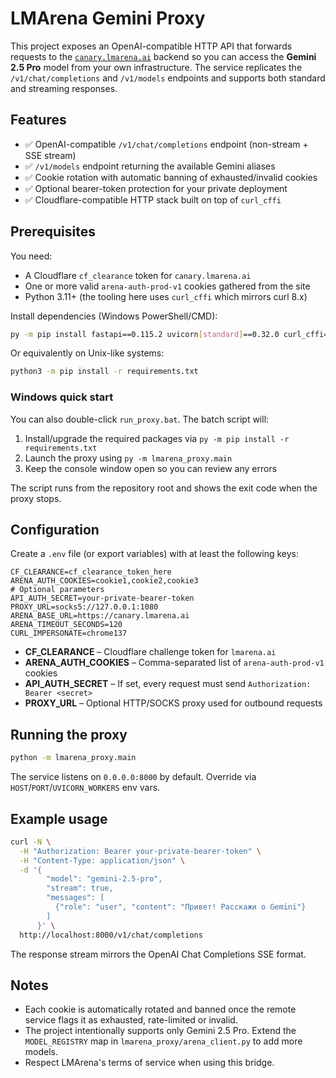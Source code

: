 # LMArena Gemini Proxy

This project exposes an OpenAI-compatible HTTP API that forwards requests to the
[`canary.lmarena.ai`](https://lmarena.ai/) backend so you can access the
**Gemini 2.5 Pro** model from your own infrastructure.
The service replicates the `/v1/chat/completions` and `/v1/models` endpoints and
supports both standard and streaming responses.

## Features

- ✅ OpenAI-compatible `/v1/chat/completions` endpoint (non-stream + SSE stream)
- ✅ `/v1/models` endpoint returning the available Gemini aliases
- ✅ Cookie rotation with automatic banning of exhausted/invalid cookies
- ✅ Optional bearer-token protection for your private deployment
- ✅ Cloudflare-compatible HTTP stack built on top of `curl_cffi`

## Prerequisites

You need:

- A Cloudflare `cf_clearance` token for `canary.lmarena.ai`
- One or more valid `arena-auth-prod-v1` cookies gathered from the site
- Python 3.11+ (the tooling here uses `curl_cffi` which mirrors curl 8.x)

Install dependencies (Windows PowerShell/CMD):

```bash
py -m pip install fastapi==0.115.2 uvicorn[standard]==0.32.0 curl_cffi==0.7.4 python-dotenv==1.0.1
```

Or equivalently on Unix-like systems:

```bash
python3 -m pip install -r requirements.txt
```

### Windows quick start

You can also double-click `run_proxy.bat`. The batch script will:

1. Install/upgrade the required packages via `py -m pip install -r requirements.txt`
2. Launch the proxy using `py -m lmarena_proxy.main`
3. Keep the console window open so you can review any errors

The script runs from the repository root and shows the exit code when the proxy stops.

## Configuration

Create a `.env` file (or export variables) with at least the following keys:

```env
CF_CLEARANCE=cf_clearance_token_here
ARENA_AUTH_COOKIES=cookie1,cookie2,cookie3
# Optional parameters
API_AUTH_SECRET=your-private-bearer-token
PROXY_URL=socks5://127.0.0.1:1080
ARENA_BASE_URL=https://canary.lmarena.ai
ARENA_TIMEOUT_SECONDS=120
CURL_IMPERSONATE=chrome137
```

- **CF_CLEARANCE** – Cloudflare challenge token for `lmarena.ai`
- **ARENA_AUTH_COOKIES** – Comma-separated list of `arena-auth-prod-v1` cookies
- **API_AUTH_SECRET** – If set, every request must send `Authorization: Bearer <secret>`
- **PROXY_URL** – Optional HTTP/SOCKS proxy used for outbound requests

## Running the proxy

```bash
python -m lmarena_proxy.main
```

The service listens on `0.0.0.0:8000` by default. Override via `HOST`/`PORT`/`UVICORN_WORKERS` env vars.

## Example usage

```bash
curl -N \
  -H "Authorization: Bearer your-private-bearer-token" \
  -H "Content-Type: application/json" \
  -d '{
        "model": "gemini-2.5-pro",
        "stream": true,
        "messages": [
          {"role": "user", "content": "Привет! Расскажи о Gemini"}
        ]
      }' \
  http://localhost:8000/v1/chat/completions
```

The response stream mirrors the OpenAI Chat Completions SSE format.

## Notes

- Each cookie is automatically rotated and banned once the remote service flags
  it as exhausted, rate-limited or invalid.
- The project intentionally supports only Gemini 2.5 Pro. Extend the
  `MODEL_REGISTRY` map in `lmarena_proxy/arena_client.py` to add more models.
- Respect LMArena's terms of service when using this bridge.
